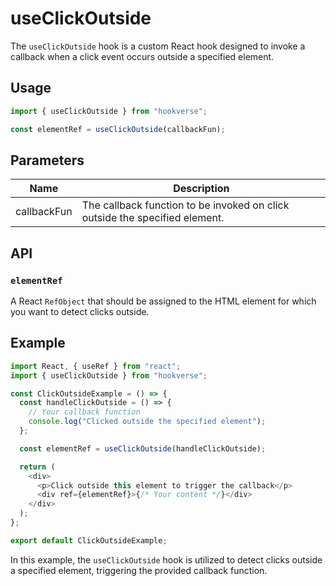 # useClickOutside

The `useClickOutside` hook is a custom React hook designed to invoke a callback when a click event occurs outside a specified element.

## Usage

```javascript
import { useClickOutside } from "hookverse";
```

```javascript
const elementRef = useClickOutside(callbackFun);
```

## Parameters

| Name        | Description                                                                 |
| ----------- | --------------------------------------------------------------------------- |
| callbackFun | The callback function to be invoked on click outside the specified element. |

## API

### `elementRef`

A React `RefObject` that should be assigned to the HTML element for which you want to detect clicks outside.

## Example

```javascript
import React, { useRef } from "react";
import { useClickOutside } from "hookverse";

const ClickOutsideExample = () => {
  const handleClickOutside = () => {
    // Your callback function
    console.log("Clicked outside the specified element");
  };

  const elementRef = useClickOutside(handleClickOutside);

  return (
    <div>
      <p>Click outside this element to trigger the callback</p>
      <div ref={elementRef}>{/* Your content */}</div>
    </div>
  );
};

export default ClickOutsideExample;
```

In this example, the `useClickOutside` hook is utilized to detect clicks outside a specified element, triggering the provided callback function.